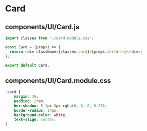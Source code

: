 # Card
## components/UI/Card.js
```javascript
import classes from "./Card.module.css";

const Card = (props) => {
  return <div className={classes.card}>{props.children}</div>;
};

export default Card;
```
## components/UI/Card.module.css
```css
.card {
    margin: 3%;
    padding: 2rem;
    box-shadow: 0 2px 8px rgba(0, 0, 0, 0.25);
    border-radius: 14px;
    background-color: white;
    text-align: center;
}
```
